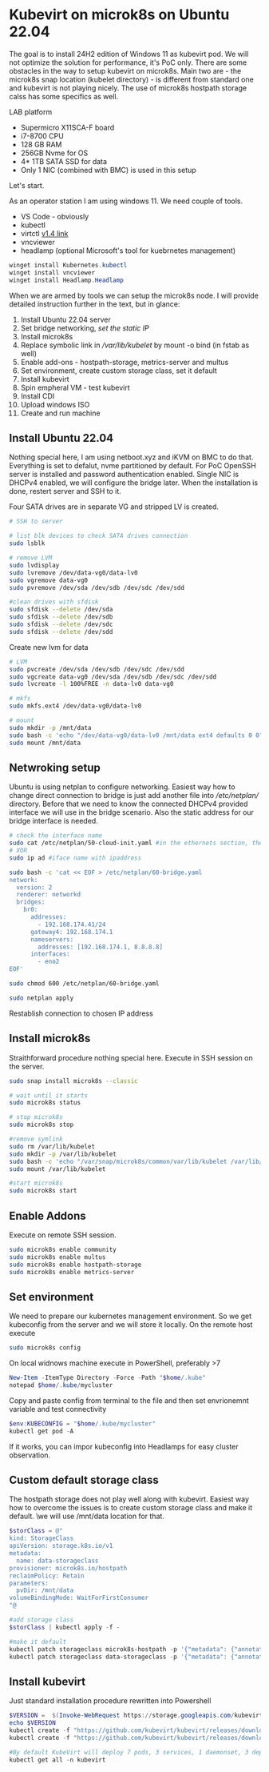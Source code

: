 # Kubevirt on microk8s on Ubuntu 22.04

The goal is to install 24H2 edition of Windows 11 as kubevirt pod. We will not optimize the solution for performance, it's PoC only.
There are some obstacles in the way to setup kubevirt on microk8s. Main two are - the microk8s snap location (kubelet directory) - is different from standard one and kubevirt is not playing nicely. The use of microk8s hostpath storage calss has some specifics as well.

LAB platform
* Supermicro X11SCA-F board
* i7-8700 CPU
* 128 GB RAM
* 256GB Nvme for OS
* 4* 1TB SATA SSD for data
* Only 1 NIC (combined with BMC) is used in this setup

Let's start.

As an operator station I am using windows 11. We need couple of tools.

* VS Code - obviously
* kubectl
* virtctl [v1.4 link](https://github.com/kubevirt/kubevirt/releases/download/v1.4.0/virtctl-v1.4.0-windows-amd64.exe)
* vncviewer
* headlamp (optional Microsoft's tool for kuebrnetes management)
  

```PowerShell
winget install Kubernetes.kubectl
winget install vncviewer
winget install Headlamp.Headlamp
```

When we are armed by tools we can setup the microk8s node. I will provide detailed instruction further in the text, but in glance:

1. Install Ubuntu 22.04 server
2. Set bridge networking, _set the static IP_
3. Install microk8s
4. Replace symbolic link in _/var/lib/kubelet_ by mount -o bind (in fstab as well)
5. Enable add-ons - hostpath-storage, metrics-server and multus
6. Set environment, create custom storage class, set it default
7. Install kubevirt
8. Spin empheral VM - test kubevirt
10. Install CDI
11. Upload windows ISO
12. Create and run machine

## Install Ubuntu 22.04
Nothing special here, I am using netboot.xyz and iKVM on BMC to do that. Everything is set to defalut, nvme partitioned by default. For PoC OpenSSH server is installed and password authentication enabled. Single NIC is DHCPv4 enabled, we will configure the bridge later. When the installation is done, restert server and SSH to it. 

Four SATA drives are in separate VG and stripped LV is created.
```bash
# SSH to server

# list blk devices to check SATA drives connection
sudo lsblk

# remove LVM
sudo lvdisplay
sudo lvremove /dev/data-vg0/data-lv0
sudo vgremove data-vg0
sudo pvremove /dev/sda /dev/sdb /dev/sdc /dev/sdd

#clean drives with sfdisk
sudo sfdisk --delete /dev/sda
sudo sfdisk --delete /dev/sdb
sudo sfdisk --delete /dev/sdc
sudo sfdisk --delete /dev/sdd
```

Create new lvm for data

```bash
# LVM
sudo pvcreate /dev/sda /dev/sdb /dev/sdc /dev/sdd
sudo vgcreate data-vg0 /dev/sda /dev/sdb /dev/sdc /dev/sdd
sudo lvcreate -l 100%FREE -n data-lv0 data-vg0

# mkfs
sudo mkfs.ext4 /dev/data-vg0/data-lv0

# mount
sudo mkdir -p /mnt/data
sudo bash -c 'echo "/dev/data-vg0/data-lv0 /mnt/data ext4 defaults 0 0" >> /etc/fstab'
sudo mount /mnt/data
```

## Netwroking setup
Ubuntu is using netplan to configure networking. Easiest way how to change direct connection to bridge is just add another file into _/etc/netplan/_ directory.
Before that we need to know the connected DHCPv4 provided interface we will use in the bridge scenario. Also the static address for our bridge interface is needed.

```bash
# check the interface name
sudo cat /etc/netplan/50-cloud-init.yaml #in the ethernets section, the name of iface with dhcp4: true
# XOR
sudo ip ad #iface name with ipaddress

sudo bash -c 'cat << EOF > /etc/netplan/60-bridge.yaml
network:
  version: 2
  renderer: networkd
  bridges:
    br0:
      addresses:
        - 192.168.174.41/24
      gateway4: 192.168.174.1
      nameservers:
        addresses: [192.168.174.1, 8.8.8.8]
      interfaces:
        - eno2     
EOF'

sudo chmod 600 /etc/netplan/60-bridge.yaml

sudo netplan apply
```
Restablish connection to chosen IP address

## Install microk8s
Straithforward procedure nothing special here. Execute in SSH session on the server.

```bash
sudo snap install microk8s --classic

# wait until it starts
sudo microk8s status

# stop microk8s
sudo microk8s stop

#remove symlink
sudo rm /var/lib/kubelet
sudo mkdir -p /var/lib/kubelet
sudo bash -c 'echo "/var/snap/microk8s/common/var/lib/kubelet /var/lib/kubelet none bind 0 0" >> /etc/fstab'
sudo mount /var/lib/kubelet

#start microk8s
sudo microk8s start
```

## Enable Addons
Execute on remote SSH session.
```bash
sudo microk8s enable community
sudo microk8s enable multus
sudo microk8s enable hostpath-storage
sudo microk8s enable metrics-server
```

## Set environment
We need to prepare our kubernetes management environment. So we get kubeconfig from the server and we will store it locally.
On the remote host execute
```bash
sudo microk8s config
```
On local widnows machine execute in PowerShell, preferably >7
```Powershell
New-Item -ItemType Directory -Force -Path "$home/.kube"
notepad $home/.kube/mycluster
```
Copy and paste config from terminal to the file and then set envrionemnt variable and test connectivity
```Powershell
$env:KUBECONFIG = "$home/.kube/mycluster"
kubectl get pod -A
```
If it works, you can impor kubeconfig into Headlamps for easy cluster observation.

## Custom default storage class
The hostpath storage does not play well along with kubevirt. Easiest way how to overcome the issues is to create custom storage class and make it  default. \we will use /mnt/data location for that.

```Powershell
$storClass = @"
kind: StorageClass
apiVersion: storage.k8s.io/v1
metadata:
  name: data-storageclass
provisioner: microk8s.io/hostpath
reclaimPolicy: Retain
parameters:
  pvDir: /mnt/data
volumeBindingMode: WaitForFirstConsumer
"@

#add storage class
$storClass | kubectl apply -f -

#make it default
kubectl patch storageclass microk8s-hostpath -p '{"metadata": {"annotations":{"storageclass.kubernetes.io/is-default-class":"false"}}}'
kubectl patch storageclass data-storageclass -p '{"metadata": {"annotations":{"storageclass.kubernetes.io/is-default-class":"false"}}}'
```
## Install kubevirt
Just standard installation procedure rewritten into Powershell

```Powershell
$VERSION =  $(Invoke-WebRequest https://storage.googleapis.com/kubevirt-prow/release/kubevirt/kubevirt/stable.txt).Content
echo $VERSION
kubectl create -f "https://github.com/kubevirt/kubevirt/releases/download/${VERSION}/kubevirt-operator.yaml"
kubectl create -f "https://github.com/kubevirt/kubevirt/releases/download/${VERSION}/kubevirt-cr.yaml"

#By default KubeVirt will deploy 7 pods, 3 services, 1 daemonset, 3 deployment apps, 3 replica sets.
kubectl get all -n kubevirt
```
